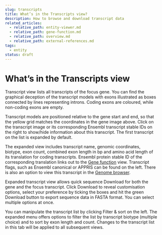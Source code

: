 ```yaml
---
slug: transcripts
title: What’s in the Transcripts view?
description: How to browse and download transcript data
related_articles:
  - relative_path: entity-viewer.md
  - relative_path: gene-function.md
  - relative_path: overview.md
  - relative_path: external-references.md
tags:
  - entity
status: draft
---
```


# What’s in the Transcripts view

Transcript view lists all transcripts of the focus gene. You can find the graphical deception of the transcript models with exons illustrated as boxes connected by lines representing introns. Coding exons are coloured, while non-coding exons are empty.
 
Transcript models are positioned relative to the gene start and end, so that the yellow grid matches the coordinates in the gene image above. Click on the transcript image or its corresponding Ensembl transcript stable IDs on the right to show/hide information about this transcript. The first transcript on the list is expanded by default.
 
The expanded view includes transcript name, genomic coordinates, biotype, exon count, combined exon length in bp and amino acid length of its translation for coding transcripts. Ensembl protein stable ID of the corresponding translation links out to the [Gene function](gene-function.md) view. Transcript flags, such as Ensembl canonical or APPRIS can be found on the left. There is also an option to view this transcript in the [Genome browser](../genome-browser/browser.md). 
 
Expanded transcript view allows quick sequence Download for both the gene and the focus transcript. Click Download to reveal customisation options, select your preference by ticking the boxes and hit the green Download button to export sequence data in FASTA format. You can select multiple options at once.
 
You can manipulate the transcript list by clicking Filter & sort on the left. The expanded menu offers options to filter the list by transcript biotype (multiple choice) and to sort by exon length and count. Changes to the transcript list in this tab will be applied to all subsequent views.

